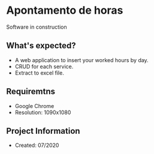 # Apontamento de horas

Software in construction

## What's expected?
- A web application to insert your worked hours by day.
- CRUD for each service.
- Extract to excel file.

## Requiremtns
- Google Chrome
- Resolution: 1090x1080

## Project Information
- Created: 07/2020
